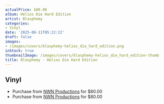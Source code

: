 ```yaml
---
actualPrice: $80.00
album: Helios Die Hard Edition
artist: Blasphemy
categories:
- Vinyl
date: '2025-08-11T05:22:22'
draft: false
images:
- /images/covers/blasphemy-helios_die_hard_edition.png
inStock: true
thumbnailImage: /images/covers/blasphemy-helios_die_hard_edition-thumb.png
title: Blasphemy - Helios Die Hard Edition
---
```


## Vinyl
* Purchase from [NWN Productions](http://shop.nwnprod.com/index.php?route=product/product&path=75&product_id=62629&sort=pd.name&order=ASC) for $80.00
* Purchase from [NWN Productions](http://shop.nwnprod.com/index.php?route=product/product&path=75&product_id=62633&sort=pd.name&order=ASC) for $80.00
